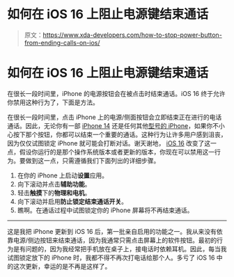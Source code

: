 # 如何在 iOS 16 上阻止电源键结束通话

> 原文：<https://www.xda-developers.com/how-to-stop-power-button-from-ending-calls-on-ios/>

# 如何在 iOS 16 上阻止电源键结束通话

在很长一段时间里，iPhone 的电源按钮会在被点击时结束通话。iOS 16 终于允许你禁用这种行为了，下面是方法。

在很长一段时间里，点击 iPhone 上的电源/侧面按钮会立即结束正在进行的电话通话。因此，无论你有一部 [iPhone 14](https://www.xda-developers.com/apple-iphone-14-review/) 还是任何其他[型号的 iPhone](https://www.xda-developers.com/best-iphone/)，如果你不小心按下那个按钮，你都可以结束一个重要的通话。这种行为让许多用户感到沮丧，因为仅仅试图锁定 iPhone 就可能会打断对话。谢天谢地， [iOS 16](http://xda-developers.com/ios-16) 改变了这一点，假设你运行的是那个操作系统版本或者更新的版本，你现在可以禁用这一行为。要做到这一点，只需遵循我们下面列出的详细步骤。

1.  在你的 iPhone 上启动**设置**应用。
2.  向下滚动并点击**辅助功能**。
3.  轻击**触摸**下的**物理和电机**。
4.  向下滚动并启用**防止锁定结束通话开关**。
5.  瞧啊。在通话过程中试图锁定你的 iPhone 屏幕将不再结束通话。

* * *

这是我把 iPhone 更新到 iOS 16 后，第一批亲自启用的功能之一。我从来没有依靠电源/侧边按钮来结束通话，因为我通常只需点击屏幕上的软件按钮。最初的行为是有问题的，因为我经常把手机放在桌子上，接电话时依赖耳机。因此，每当我试图锁定放下的 iPhone 时，我都不得不再次打电话给那个人。多亏了 iOS 16 中的这次更新，幸运的是不再是这样了。
